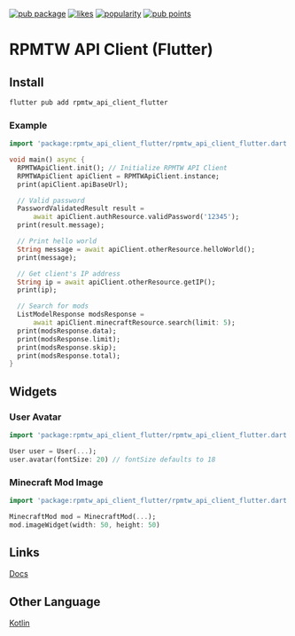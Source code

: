[![pub package](https://img.shields.io/pub/v/rpmtw_api_client_flutter.svg)](https://pub.dev/packages/rpmtw_api_client_flutter)
[![likes](https://badges.bar/rpmtw_api_client_flutter/likes)](https://pub.dev/packages/rpmtw_api_client_flutter/score)
[![popularity](https://badges.bar/rpmtw_api_client_flutter/popularity)](https://pub.dev/packages/rpmtw_api_client_flutter/score)
[![pub points](https://badges.bar/rpmtw_api_client_flutter/pub%20points)](https://pub.dev/packages/rpmtw_api_client_flutter/score)
# RPMTW API Client (Flutter)
## Install
```bash
flutter pub add rpmtw_api_client_flutter
```
### Example
```dart
import 'package:rpmtw_api_client_flutter/rpmtw_api_client_flutter.dart';

void main() async {
  RPMTWApiClient.init(); // Initialize RPMTW API Client
  RPMTWApiClient apiClient = RPMTWApiClient.instance;
  print(apiClient.apiBaseUrl);

  // Valid password
  PasswordValidatedResult result =
      await apiClient.authResource.validPassword('12345');
  print(result.message);

  // Print hello world
  String message = await apiClient.otherResource.helloWorld();
  print(message);

  // Get client's IP address
  String ip = await apiClient.otherResource.getIP();
  print(ip);

  // Search for mods
  ListModelResponse modsResponse =
      await apiClient.minecraftResource.search(limit: 5);
  print(modsResponse.data);
  print(modsResponse.limit);
  print(modsResponse.skip);
  print(modsResponse.total);
}
```

## Widgets

### User Avatar

```dart
import 'package:rpmtw_api_client_flutter/rpmtw_api_client_flutter.dart';

User user = User(...);
user.avatar(fontSize: 20) // fontSize defaults to 18
```

### Minecraft Mod Image

```dart
import 'package:rpmtw_api_client_flutter/rpmtw_api_client_flutter.dart';

MinecraftMod mod = MinecraftMod(...);
mod.imageWidget(width: 50, height: 50)
```

## Links
[Docs](https://pub.dev/documentation/rpmtw_api_client_flutter/latest/)

## Other Language
[Kotlin](https://github.com/RPMTW/RPMTW-API-Client-Kotlin)